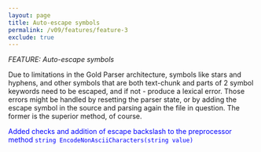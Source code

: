 ```yaml
---
layout: page
title: Auto-escape symbols
permalink: /v09/features/feature-3
exclude: true
---
```

_FEATURE: Auto-escape symbols_

Due to limitations in the Gold Parser architecture, symbols like stars and hyphens, and other symbols that are both text-chunk and parts of 2 symbol keywords need to be escaped, and if not - produce a lexical error. Those errors might be handled by resetting the parser state, or by adding the escape symbol in the source and parsing again the file in question. The former is the superior method, of course.

<span style="color:blue">Added checks and addition of escape backslash to the preprocessor method ```string EncodeNonAsciiCharacters(string value)```</span>

